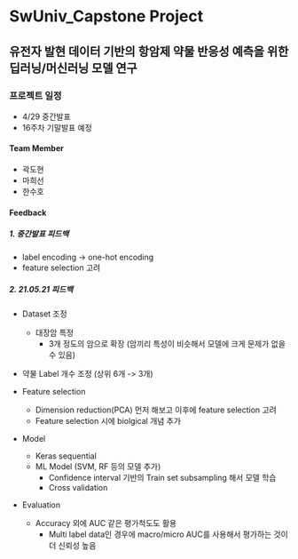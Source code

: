 # SwUniv_Capstone Project

## 유전자 발현 데이터 기반의 항암제 약물 반응성 예측을 위한 딥러닝/머신러닝 모델 연구

### 프로젝트 일정
- 4/29 중간발표
- 16주차 기말발표 예정

#### Team Member
- 곽도현
- 마희선
- 한수호

#### Feedback
##### 1. 중간발표 피드백
* label encoding -> one-hot encoding
* feature selection 고려

##### 2. 21.05.21 피드백

* Dataset 조정
  - 대장암 특정
    - 3개 정도의 암으로 확장 (암끼리 특성이 비슷해서 모델에 크게 문제가 없을 수 있음)
* 약물 Label 개수 조정 (상위 6개 -> 3개)

* Feature selection 
  - Dimension reduction(PCA) 먼저 해보고 이후에 feature selection 고려
  - Feature selection 시에 biolgical 개념 추가

* Model
  - Keras sequential
  - ML Model (SVM, RF 등의 모델 추가)
    - Confidence interval 기반의 Train set subsampling 해서 모델 학습
    - Cross validation

* Evaluation
  - Accuracy 외에 AUC 같은 평가척도도 활용
    - Multi label data인 경우에 macro/micro AUC를 사용해서 평가하는 것이 더 신뢰성 높음



